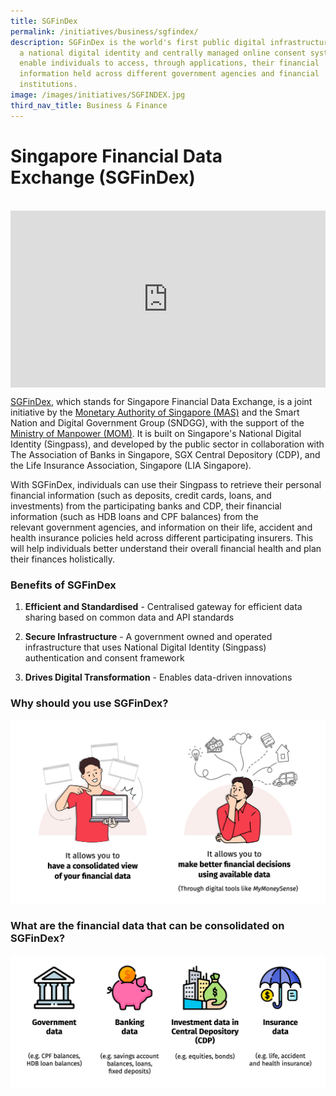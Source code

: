 ```yaml
---
title: SGFinDex
permalink: /initiatives/business/sgfindex/
description: SGFinDex is the world's first public digital infrastructure to use
  a national digital identity and centrally managed online consent system to
  enable individuals to access, through applications, their financial
  information held across different government agencies and financial
  institutions.
image: /images/initiatives/SGFINDEX.jpg
third_nav_title: Business & Finance
---
```

# Singapore Financial Data Exchange (SGFinDex)

<br>

<div style="max-width: 1280px">
    <div
        style="
            height: 0;
            overflow: hidden;
            position: relative;
            padding-bottom: 56.25%;
        "
    >
        <iframe
            src="https://www.youtube.com/embed/ABXss3ErD-M" 
            height="720"
            width="1280"
            frameborder="0"
            title="YouTube video player"
            allow="accelerometer; autoplay; clipboard-write; encrypted-media; gyroscope; picture-in-picture"
            style="
                top: 0;
                left: 0;
                right: 0;
                bottom: 0;
                height: 100%;
                border: none;
                max-width: 100%;
                position: absolute;
            "
        ></iframe>
    </div>
</div>

[SGFinDex](https://www.mas.gov.sg/development/fintech/sgfindex), which stands for Singapore Financial Data Exchange, is a joint initiative by the [Monetary Authority of Singapore (MAS)](https://www.mas.gov.sg/) and the Smart Nation and Digital Government Group (SNDGG), with the support of the [Ministry of Manpower (MOM)](https://www.mom.gov.sg/). It is built on Singapore's National Digital Identity (Singpass), and developed by the public sector in collaboration with The Association of Banks in Singapore, SGX Central Depository (CDP), and the Life Insurance Association, Singapore (LIA Singapore).

With SGFinDex, individuals can use their Singpass to retrieve their personal financial information (such as deposits, credit cards, loans, and investments) from the participating banks and CDP, their financial information (such as HDB loans and CPF balances) from the relevant government agencies, and information on their life, accident and health insurance policies held across different participating insurers. This will help individuals better understand their overall financial health and plan their finances holistically.

### Benefits of SGFinDex

1. **Efficient and Standardised** - Centralised gateway for efficient data sharing based on common data and API standards

2. **Secure Infrastructure** - A government owned and operated infrastructure that uses National Digital Identity (Singpass) authentication and consent framework

3. **Drives Digital Transformation** - Enables data-driven innovations

### Why should you use SGFinDex?

![SGFinDex](/images/initiatives/sgfindex-why.jpg)

### What are the financial data that can be consolidated on SGFinDex?

![SGFinDex](/images/initiatives/sgfindex-what.jpg)